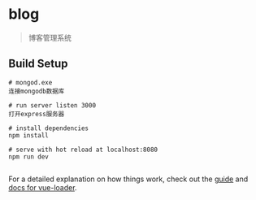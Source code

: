 # blog

> 博客管理系统

## Build Setup

``` 
# mongod.exe
连接mongodb数据库

# run server listen 3000
打开express服务器

# install dependencies
npm install

# serve with hot reload at localhost:8080
npm run dev


```

For a detailed explanation on how things work, check out the [guide](http://vuejs-templates.github.io/webpack/) and [docs for vue-loader](http://vuejs.github.io/vue-loader).
